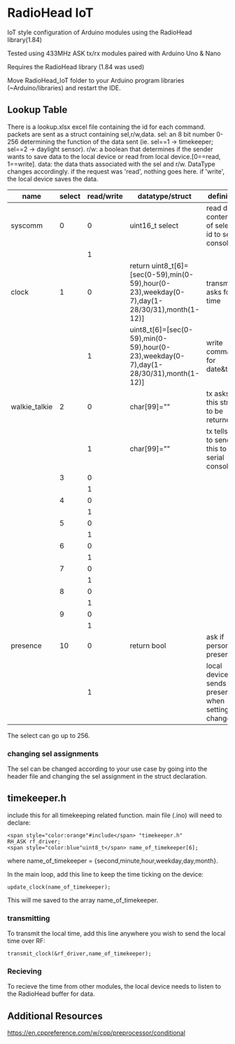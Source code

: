 # RadioHead IoT

IoT style configuration of Arduino modules using the RadioHead library(1.84)

Tested using 433MHz ASK tx/rx modules paired with Arduino Uno & Nano

Requires the RadioHead library (1.84 was used)

Move RadioHead_IoT folder to your Arduino program libraries (~Arduino/libraries) and restart the IDE.

## Lookup Table

There is a lookup.xlsx excel file containing the id for each command. packets are sent as a struct containing sel,r/w,data.
sel: an 8 bit number 0-256 determining the function of the data sent (ie. sel==1 -> timekeeper; sel==2 -> daylight sensor).
r/w: a boolean that determines if the sender wants to save data to the local device or read from local device.[0==read, 1==write].
data: the data thats associated with the sel and r/w. DataType changes accordingly. if the request was 'read', nothing goes here. if 'write', the local device saves the data.

| name          | select | read/write | datatype/struct                                                                             | definition                                        | example |
|---------------|--------|------------|---------------------------------------------------------------------------------------------|---------------------------------------------------|---------|
| syscomm       | 0      | 0          | uint16_t select                                                                             | read data contents of select id to serial console |         |
|               |        | 1          |                                                                                             |                                                   |         |
| clock         | 1      | 0          | return uint8_t[6]=[sec(0-59),min(0-59),hour(0-23),weekday(0-7),day(1-28/30/31),month(1-12)] | transmitter asks for time                         |         |
|               |        | 1          | uint8_t[6]=[sec(0-59),min(0-59),hour(0-23),weekday(0-7),day(1-28/30/31),month(1-12)]        | write command for date&time                       |         |
| walkie_talkie | 2      | 0          | char[99]=""                                                                                 | tx asks for this string to be returned            |         |
|               |        | 1          | char[99]=""                                                                                 | tx tells rx to send this to serial console        |         |
|               | 3      | 0          |                                                                                             |                                                   |         |
|               |        | 1          |                                                                                             |                                                   |         |
|               | 4      | 0          |                                                                                             |                                                   |         |
|               |        | 1          |                                                                                             |                                                   |         |
|               | 5      | 0          |                                                                                             |                                                   |         |
|               |        | 1          |                                                                                             |                                                   |         |
|               | 6      | 0          |                                                                                             |                                                   |         |
|               |        | 1          |                                                                                             |                                                   |         |
|               | 7      | 0          |                                                                                             |                                                   |         |
|               |        | 1          |                                                                                             |                                                   |         |
|               | 8      | 0          |                                                                                             |                                                   |         |
|               |        | 1          |                                                                                             |                                                   |         |
|               | 9      | 0          |                                                                                             |                                                   |         |
|               |        | 1          |                                                                                             |                                                   |         |
| presence      | 10     | 0          | return bool                                                                                 | ask if person present                             |         |
|               |        | 1          |                                                                                             | local device sends presence when setting changes  |         |


The select can go up to 256.

### changing sel assignments

The sel can be changed according to your use case by going into the header file and changing the sel assignment in the struct declaration.

## timekeeper.h

include this for all timekeeping related function.
main file (.ino) will need to declare:

```
<span style="color:orange"#include</span> "timekeeper.h"
RH_ASK rf_driver;
<span style="color:blue"uint8_t</span> name_of_timekeeper[6];
```

where name_of_timekeeper = {second,minute,hour,weekday,day,month}.

In the main loop, add this line to keep the time ticking on the device:

```update_clock(name_of_timekeeper);```

This will me saved to the array name_of_timekeeper.

### transmitting

To transmit the local time, add this line anywhere you wish to send the local time over RF:

```transmit_clock(&rf_driver,name_of_timekeeper);```

### Recieving

To recieve the time from other modules, the local device needs to listen to the RadioHead buffer for data.


## Additional Resources
https://en.cppreference.com/w/cpp/preprocessor/conditional
